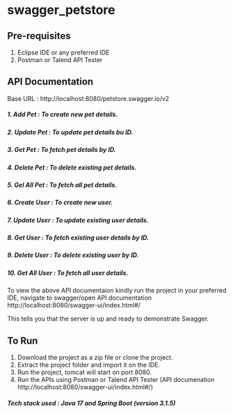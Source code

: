 # swagger_petstore

## Pre-requisites
1. Eclipse IDE or any preferred IDE
2. Postman or Talend API Tester

## API Documentation
Base URL : http://localhost:8080/petstore.swagger.io/v2
##### 1. Add Pet : To create new pet details.
##### 2. Update Pet : To update pet details bu ID.
##### 3. Get Pet : To fetch pet details by ID.
##### 4. Delete Pet : To delete existing pet details.
##### 5. Gel All Pet : To fetch all pet details.
##### 6. Create User : To create new user.
##### 7. Update User : To update existing user details.
##### 8. Get User : To fetch existing user details by ID.
##### 9. Delete User : To delete existing user by ID.
##### 10. Get All User : To fetch all user details.

To view the above API documentaion kindly run the project in your preferred IDE, navigate to swagger/open API documentation http://localhost:8080/swagger-ui/index.html#/

This tells you that the server is up and ready to demonstrate Swagger.

## To Run
1. Download the project as a zip file or clone the project.
2. Extract the project folder and import it on the IDE.
3. Run the project, tomcat will start on port 8080.
4. Run the APIs using Postman or Talend API Tester (API documenation http://localhost:8080/swagger-ui/index.html#/)

##### Tech stack used : Java 17 and Spring Boot (version 3.1.5)
